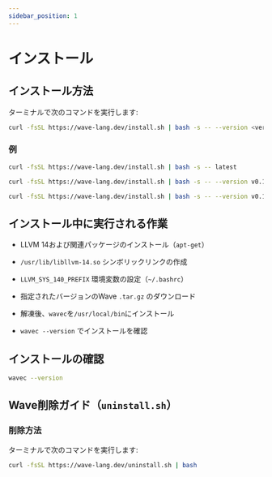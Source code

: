 ```yaml
---
sidebar_position: 1
---
```


# インストール

## インストール方法

ターミナルで次のコマンドを実行します:

```bash
curl -fsSL https://wave-lang.dev/install.sh | bash -s -- --version <version>
```

### 例

```bash
curl -fsSL https://wave-lang.dev/install.sh | bash -s -- latest
```

```bash
curl -fsSL https://wave-lang.dev/install.sh | bash -s -- --version v0.1.3-pre-beta
```

```bash
curl -fsSL https://wave-lang.dev/install.sh | bash -s -- --version v0.1.3-pre-beta-nightly-2025-07-11
```

## インストール中に実行される作業

- LLVM 14および関連パッケージのインストール（`apt-get`）

- `/usr/lib/libllvm-14.so` シンボリックリンクの作成

- `LLVM_SYS_140_PREFIX` 環境変数の設定（`~/.bashrc`）

- 指定されたバージョンのWave `.tar.gz` のダウンロード

- 解凍後、`wavec`を`/usr/local/bin`にインストール

- `wavec --version` でインストールを確認

## インストールの確認

```bash
wavec --version
```

## Wave削除ガイド（`uninstall.sh`）

### 削除方法

ターミナルで次のコマンドを実行します:

```bash
curl -fsSL https://wave-lang.dev/uninstall.sh | bash
```
